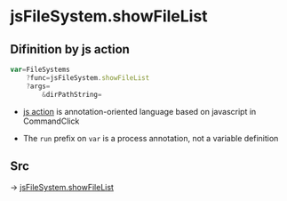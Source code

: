 # jsFileSystem.showFileList

## Difinition by js action

```js.js
var=FileSystems
	?func=jsFileSystem.showFileList
	?args=
		&dirPathString=
```

- [js action](#) is annotation-oriented language based on javascript in CommandClick

- The `run` prefix on `var` is a process annotation, not a variable definition

## Src

-> [jsFileSystem.showFileList](https://github.com/puutaro/CommandClick/blob/master/app/src/main/java/com/puutaro/commandclick/fragment_lib/terminal_fragment/js_interface/file/JsFileSystem.kt#L266)



